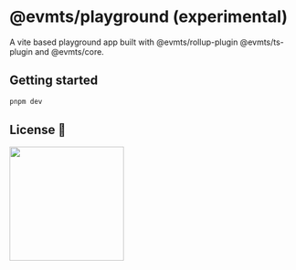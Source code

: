 # @evmts/playground (experimental)

A vite based playground app built with @evmts/rollup-plugin @evmts/ts-plugin and @evmts/core.

## Getting started

```bash
pnpm dev
```

## License 📄

<a href="./LICENSE"><img src="https://user-images.githubusercontent.com/35039927/231030761-66f5ce58-a4e9-4695-b1fe-255b1bceac92.png" width="200" /></a>
